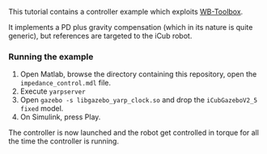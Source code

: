 This tutorial contains a controller example which exploits [WB-Toolbox](https://github.com/robotology/WB-Toolbox).

It implements a PD plus gravity compensation (which in its nature is quite generic), but references are targeted to the iCub robot.

### Running the example

1. Open Matlab, browse the directory containing this repository, open the `impedance_control.mdl` file.
2. Execute `yarpserver`
3. Open `gazebo -s libgazebo_yarp_clock.so` and drop the `iCubGazeboV2_5 fixed` model.
4. On Simulink, press Play.

The controller is now launched and the robot get controlled in torque for all the time the controller is running.
